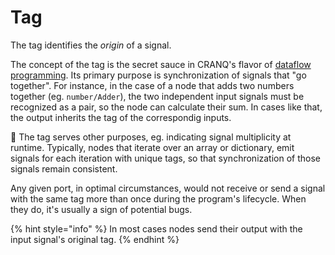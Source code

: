 # Tag

The tag identifies the _origin_ of a signal.

The concept of the tag is the secret sauce in CRANQ's flavor of [dataflow programming](dataflow-programming.md). Its primary purpose is synchronization of signals that "go together". For instance, in the case of a node that adds two numbers together (eg. `number/Adder`), the two independent input signals must be recognized as a pair, so the node can calculate their sum. In cases like that, the output inherits the tag of the correspondig inputs.

:wrench: The tag serves other purposes, eg. indicating signal multiplicity at runtime. Typically, nodes that iterate over an array or dictionary, emit signals for each iteration with unique tags, so that synchronization of those signals remain consistent.

Any given port, in optimal circumstances, would not receive or send a signal with the same tag more than once during the program's lifecycle. When they do, it's usually a sign of potential bugs.

{% hint style="info" %}
In most cases nodes send their output with the input signal's original tag.
{% endhint %}
